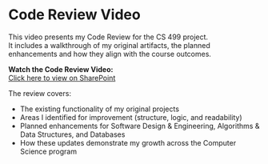 # Code Review Video  

This video presents my Code Review for the CS 499 project.  
It includes a walkthrough of my original artifacts, the planned enhancements and how they align with the course outcomes.  

**Watch the Code Review Video:**  
[Click here to view on SharePoint](https://snhu-my.sharepoint.com/:v:/g/personal/larissa_rojas_snhu_edu/EelPr1GiZFFAgpX3_0VUGscBJ8ncNIx3vYch7DOrtP620Q?e=EhiP5k)


The review covers:

- The existing functionality of my original projects
- Areas I identified for improvement (structure, logic, and readability)  
- Planned enhancements for Software Design & Engineering, Algorithms & Data Structures, and Databases  
- How these updates demonstrate my growth across the Computer Science program  
